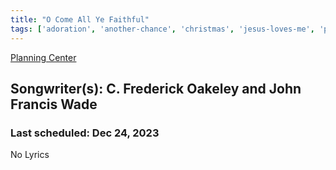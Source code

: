 ```yaml
---
title: "O Come All Ye Faithful"
tags: ['adoration', 'another-chance', 'christmas', 'jesus-loves-me', 'praise', 'seasonal']
---
```


[Planning Center](https://services.planningcenteronline.com/songs/12967171)

## Songwriter(s): C. Frederick Oakeley and John Francis Wade
### Last scheduled: Dec 24, 2023          

No Lyrics
